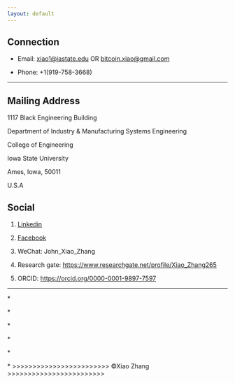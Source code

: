 ```yaml
---
layout: default
---
```


## Connection

* Email: xiao1@iastate.edu  OR  bitcoin.xiao@gmail.com

* Phone: +1(919-758-3668)

---

## Mailing Address

 1117 Black Engineering Building
 
 Department of Industry & Manufacturing Systems Engineering

 College of Engineering
 
 Iowa State University
 
 Ames, Iowa, 50011
 
 U.S.A

## Social

1. [Linkedin](https://www.linkedin.com/in/zhangxiaoiowa/)

2. [Facebook](https://www.facebook.com/johnzhangwhut)

3. WeChat: John_Xiao_Zhang

4. Research gate: https://www.researchgate.net/profile/Xiao_Zhang265

5. ORCID: https://orcid.org/0000-0001-9897-7597


- - -
<p> *
<p> *
<p> *
<p> *
<p> *
<p> * >>>>>>>>>>>>>>>>>>>>>>>> ©Xiao Zhang >>>>>>>>>>>>>>>>>>>>>>>>
